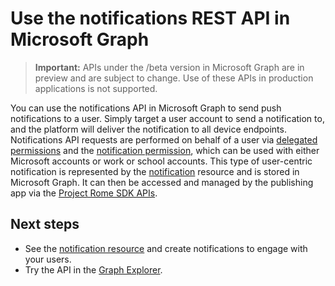 # Use the notifications REST API in Microsoft Graph

> **Important:** APIs under the /beta version in Microsoft Graph are in preview and are subject to change. Use of these APIs in production applications is not supported.

You can use the notifications API in Microsoft Graph to send push notifications to a user. Simply target a user account to send a notification to, and the platform will deliver the notification to all device endpoints. Notifications API requests are performed on behalf of a user via [delegated permissions](../../../concepts/permissions_reference.md#delegated-permissions-application-permissions-and-effective-permissions) and the [notification permission]( ../../../concepts/permissions_reference.md), which can be used with either Microsoft accounts or work or school accounts.
This type of user-centric notification is represented by the [notification](..resources/projectrome_notification.md) resource and is stored in Microsoft Graph. It can then be accessed and managed by the publishing app via the [Project Rome SDK APIs](https://github.com/Microsoft/project-rome). 

## Next steps
- See the [notification resource](../resources/projectrome_notification.md) and create notifications to engage with your users. 
- Try the API in the [Graph Explorer](https://developer.microsoft.com/en-us/graph/graph-explorer).
